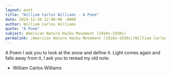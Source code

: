 ```yaml
---
layout: post
title: "William Carlos Williams - A Poem"
date: 2024-12-30 12:00:00 -0000
author: William Carlos Williams
quote: "A Poem"
subject: American Nature Haiku Movement (1910s–1930s)
permalink: /American Nature Haiku Movement (1910s–1930s)/William Carlos Williams/William Carlos Williams - A Poem
---
```


A Poem
I ask you
to look
at the snow
and define it.
Light comes again
and falls away
from it,
I ask you
to reread
my old note.

- William Carlos Williams
